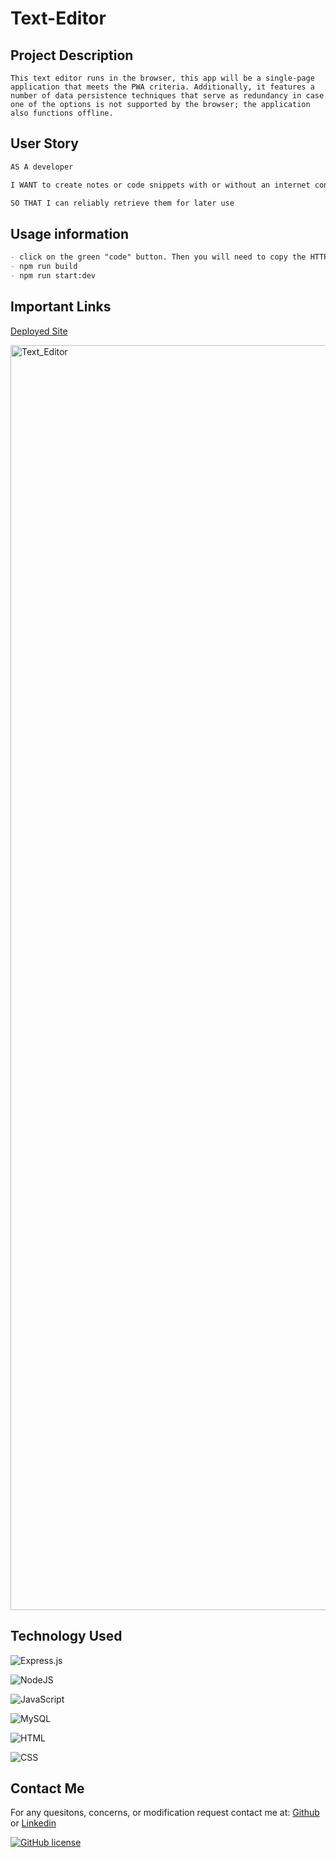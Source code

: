 # Text-Editor

## Project Description

```
This text editor runs in the browser, this app will be a single-page application that meets the PWA criteria. Additionally, it features a number of data persistence techniques that serve as redundancy in case one of the options is not supported by the browser; the application also functions offline.

```

## User Story

```md
AS A developer

I WANT to create notes or code snippets with or without an internet connection

SO THAT I can reliably retrieve them for later use
```

## Usage information

```md
- click on the green "code" button. Then you will need to copy the HTTPS link copy then clone to your a folder in your terminal.
- npm run build
- npm run start:dev
```

## Important Links
[Deployed Site](https://text-editor-russc22.herokuapp.com/)

<img width="2024" alt="Text_Editor" src="https://user-images.githubusercontent.com/114961971/230830436-41af38a4-4852-493b-899c-344ac0a1c499.png">

## Technology Used

![Express.js](https://img.shields.io/badge/express.js-%23404d59.svg?style=for-the-badge&logo=express&logoColor=%2361DAFB)

![NodeJS](https://img.shields.io/badge/node.js-6DA55F?style=for-the-badge&logo=node.js&logoColor=white)

![JavaScript](https://img.shields.io/badge/javascript-%23323330.svg?style=for-the-badge&logo=javascript&logoColor=%23F7DF1E)

![MySQL](https://img.shields.io/badge/mysql-%2309f.svg?style=for-the-badge&logo=mysql&logoColor=white)

![HTML](https://img.shields.io/badge/html-%2140f.svg?style=for-the-badge&logo=html&logoColor=red)

![CSS](https://img.shields.io/badge/css-%2144f.svg?style=for-the-badge&logo=css&logoColor=white)

## Contact Me

For any quesitons, concerns, or modification request contact me at: [Github](https://github.com/RussC22) or [Linkedin](https://www.linkedin.com/in/tavarus-cherry/)

[![GitHub license](https://img.shields.io/github/license/Naereen/StrapDown.js.svg)](https://github.com/Naereen/StrapDown.js/blob/master/LICENSE)
